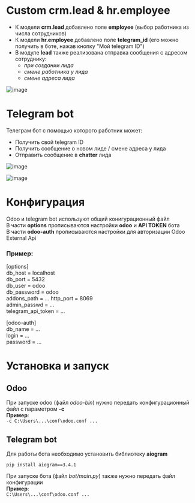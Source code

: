 # Custom crm.lead & hr.employee

- К модели __crm.lead__ добавлено поле __employee__ (выбор работника из числа сотрудников)
- К модели __hr.employee__ добавлено поле __telegram_id__ (его можно получить в боте, нажав кнопку "Мой telegram ID")
- В модуле __lead__ также реализована отправка сообщения с адресом сотруднику:
    - *при создании лида*
    - *смене работника у лида*
    - *смене адреса лида*
 
![image](https://github.com/flsprms/custom_lead/assets/149524130/108c5b6e-15b0-4f4e-930d-425fe6d525d6)


# Telegram bot

Телеграм бот с помощью которого работник может:
- Получить свой telegram ID
- Получить сообщение о новом лиде / смене адреса у лида
- Отправить сообщение в __chatter__ лида

![image](https://github.com/flsprms/custom_lead/assets/149524130/ec0e0748-28e2-4aab-9656-673f24c3b0ae)  

![image](https://github.com/flsprms/custom_lead/assets/149524130/f7ef9e94-6cda-4771-93f3-baec3e69cb6c)



# Конфигурация

Odoo и telegram bot используют общий конигурационный файл  
В части __options__ прописываются настройки __odoo__ и __API TOKEN__ бота  
В части __odoo-auth__ прописываются настройки для авторизации Odoo External Api

### Пример:

[options]  
db_host = localhost  
db_port = 5432  
db_user = odoo  
db_password = odoo  
addons_path = ...
http_port = 8069  
admin_passwd = ...  
telegram_api_token = ... 

[odoo-auth]  
db_name = ...  
login = ...  
password = ...  

# Установка и запуск  

## Odoo

При запуске odoo (файл *odoo-bin*) нужно передать конфигурационный файл с параметром __-c__  
__Пример__:  
`-c C:\Users\...\conf\odoo.conf ...`

  
## Telegram bot
Для работы бота необходимо установить библиотеку __aiogram__  
  
`pip install aiogram==3.4.1`

  
При запуске бота (файл *bot/main.py*) также нужно передать файл конфигурации  
__Пример__:  
`C:\Users\...\conf\odoo.conf ...`

#
